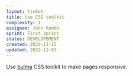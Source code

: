 ```yaml
---
layout: ticket
title: Use CSS toolkit
complexity: 1
assignee: John Rambo
sprint: First sprint
status: DEVELOPEMENT
created: 2022-11-15
updated: 2022-12-03
---
```

Use [bulma](https://bulma.io) CSS toolkit to make pages responsive.
